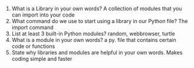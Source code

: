 1. What is a Library in your own words?
A collection of modules that you can import into your code
2. What command do we use to start using a library in our Python file?
The import command
3. List at least 3 built-in Python modules?
random, webbrowser, turtle
4. What is a module in your own words?
 a py. file that contains certain code or functions
5. State why libraries and modules are helpful in your own words.
Makes coding simple and faster